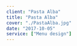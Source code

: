 ```yaml
---
client: "Pasta Alba"
title: "Pasta Alba"
cover: "./PastaAlba.jpg"
date: "2017-10-05"
service: ["Menu design"]
---
```

